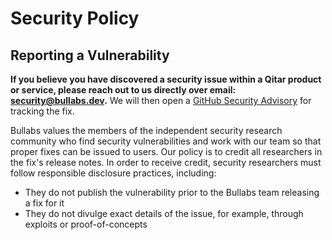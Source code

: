 # Security Policy

## Reporting a Vulnerability

**If you believe you have discovered a security issue within a Qitar product or service, please reach out to us
directly over email: [security@bullabs.dev](mailto:security@bullabs.dev).** We will then open a
[GitHub Security Advisory](https://github.com/bullabs/qitar/security/advisories) for tracking the fix.

Bullabs values the members of the independent security research community who find security vulnerabilities and work
with our team so that proper fixes can be issued to users. Our policy is to credit all researchers in the fix's release
notes. In order to receive credit, security researchers must follow responsible disclosure practices, including:

- They do not publish the vulnerability prior to the Bullabs team releasing a fix for it
- They do not divulge exact details of the issue, for example, through exploits or proof-of-concepts

